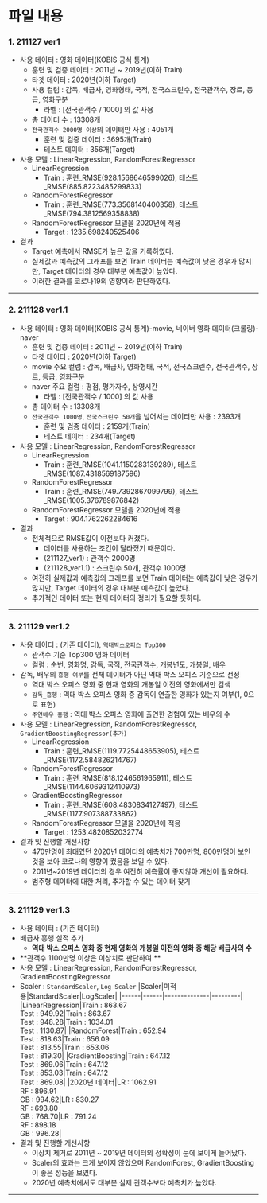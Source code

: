 # 파일 내용

### 1. 211127 ver1
- 사용 데이터 : 영화 데이터(KOBIS 공식 통계)
  - 훈련 및 검증 데이터 : 2011년 ~ 2019년(이하 Train)
  - 타겟 데이터 : 2020년(이하 Target)
  - 사용 컬럼 : 감독, 배급사, 영화형태, 국적, 전국스크린수, 전국관객수, 장르, 등급, 영화구분
    - 라벨 : [전국관객수 / 1000] 의 값 사용
  - 총 데이터 수 : 13308개
  - `전국관객수 2000명 이상`의 데이터만 사용 : 4051개
    - 훈련 및 검증 데이터 : 3695개(Train)
    - 테스트 데이터 : 356개(Target)
- 사용 모델 : LinearRegression, RandomForestRegressor
  - LinearRegression
    - Train : 훈련_RMSE(928.1568646599026), 테스트_RMSE(885.8223485299833)
  - RandomForestRegressor
    - Train : 훈련_RMSE(773.3568140400358), 테스트_RMSE(794.3812569358838)
  - RandomForestRegressor 모델을 2020년에 적용
    - Target : 1235.698240525406
- 결과
  - Target 예측에서 RMSE가 높은 값을 기록하였다.
  - 실제값과 예측값의 그래프를 보면 Train 데이터는 예측값이 낮은 경우가 많지만, Target 데이터의 경우 대부분 예측값이 높았다.
  - 이러한 결과를 코로나19의 영향이라 판단하였다.
---
### 2. 211128 ver1.1
- 사용 데이터 : 영화 데이터(KOBIS 공식 통계)-movie, 네이버 영화 데이터(크롤링)-naver
  - 훈련 및 검증 데이터 : 2011년 ~ 2019년(이하 Train)
  - 타겟 데이터 : 2020년(이하 Target)
  - movie 주요 컬럼 : 감독, 배급사, 영화형태, 국적, 전국스크린수, 전국관객수, 장르, 등급, 영화구분
  - naver 주요 컬럼 : 평점, 평가자수, 상영시간
    - 라벨 : [전국관객수 / 1000] 의 값 사용
  - 총 데이터 수 : 13308개
  - `전국관객수 1000명`, `전국스크린수 50개`을 넘어서는 데이터만 사용 : 2393개
    - 훈련 및 검증 데이터 : 2159개(Train)
    - 테스트 데이터 : 234개(Target)
- 사용 모델 : LinearRegression, RandomForestRegressor
  - LinearRegression
    - Train : 훈련_RMSE(1041.1150283139289), 테스트_RMSE(1087.4318569187596)
  - RandomForestRegressor
    - Train : 훈련_RMSE(749.7392867099799), 테스트_RMSE(1005.376789876842)
  - RandomForestRegressor 모델을 2020년에 적용
    - Target : 904.1762262284616
- 결과
  - 전체적으로 RMSE값이 이전보다 커졌다.
    - 데이터를 사용하는 조건이 달라졌기 때문이다.
    - (211127_ver1) : 관객수 2000명
    - (211128_ver1.1) : 스크린수 50개, 관객수 1000명
  - 여전히 실제값과 예측값의 그래프를 보면 Train 데이터는 예측값이 낮은 경우가 많지만, Target 데이터의 경우 대부분 예측값이 높았다.
  - 추가적인 데이터 또는 현재 데이터의 정리가 필요할 듯하다.
---
### 3. 211129 ver1.2
- 사용 데이터 : (기존 데이터), `역대박스오피스 Top300`
  - 관객수 기준 Top300 영화 데이터
  - 컬럼 : 순번, 영화명, 감독, 국적, 전국관객수, 개봉년도, 개봉일, 배우
- 감독, 배우의 `흥행 여부`를 전체 데이터가 아닌 역대 박스 오피스 기준으로 선정
  - 역대 박스 오피스 영화 중 현재 영화의 개봉일 이전의 영화에서만 검색
  - `감독_흥행` : 역대 박스 오피스 영화 중 감독이 연출한 영화가 있는지 여부(1, 0으로 표현)
  - `주연배우_흥행` : 역대 박스 오피스 영화에 출연한 경험이 있는 배우의 수
- 사용 모델 : LinearRegression, RandomForestRegressor, `GradientBoostingRegressor(추가)`
  - LinearRegression
    - Train : 훈련_RMSE(1119.7725448653905), 테스트_RMSE(1172.584826214767)
  - RandomForestRegressor
    - Train : 훈련_RMSE(818.1246561965911), 테스트_RMSE(1144.6069312410973)
  - GradientBoostingRegressor
    - Train : 훈련_RMSE(608.4830834127497), 테스트_RMSE(1177.907388733862)
  - RandomForestRegressor 모델을 2020년에 적용
    - Target : 1253.4820852032774
- 결과 및 진행할 개선사항
  - 470만명이 최대였던 2020년 데이터의 예측치가 700만명, 800만명이 보인 것을 보아 코로나의 영향이 컸음을 보일 수 있다.
  - 2011년~2019년 데이터의 경우 여전히 예측률이 좋지않아 개선이 필요하다.
  - 범주형 데이터에 대한 처리, 추가할 수 있는 데이터 찾기
---
### 3. 211129 ver1.3
- 사용 데이터 : (기존 데이터)
- 배급사 흥행 실적 추가
  - **역대 박스 오피스 영화 중 현재 영화의 개봉일 이전의 영화 중 해당 배급사의 수**
- **관객수 1100만명 이상은 이상치로 판단하여 **
- 사용 모델 : LinearRegression, RandomForestRegressor, GradientBoostingRegressor
- Scaler : `StandardScaler`, `Log Scaler`
  |Scaler|미적용|StandardScaler|LogScaler|
  |------|------|--------------|---------|
  |LinearRegression|Train : 863.67</br>Test : 949.92|Train : 863.67</br>Test : 948.28|Train : 1034.01</br>Test : 1130.87|
  |RandomForest|Train : 652.94</br>Test : 818.63|Train : 656.09</br>Test : 813.55|Train : 653.06</br>Test : 819.30|
  |GradientBoosting|Train : 647.12</br>Test : 869.06|Train : 647.12</br>Test : 853.03|Train : 647.12</br>Test : 869.08|
  |2020년 데이터|LR : 1062.91</br>RF : 896.91</br>GB : 994.62|LR : 830.27</br>RF : 693.80</br>GB : 768.70|LR : 791.24</br>RF : 898.18</br>GB : 996.28|
- 결과 및 진행할 개선사항
  - 이상치 제거로 2011년 ~ 2019년 데이터의 정확성이 눈에 보이게 늘어났다.
  - Scaler의 효과는 크게 보이지 않았으며 RandomForest, GradientBoosting이 좋은 성능을 보였다.
  - 2020년 예측치에서도 대부분 실제 관객수보다 예측치가 높았다.
---

